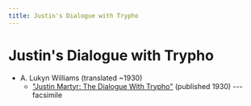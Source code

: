 ```yaml
---
title: Justin's Dialogue with Trypho
---
```


# Justin's Dialogue with Trypho

* A. Lukyn Williams (translated ~1930)
  * ["Justin Martyr: The Dialogue With Trypho"](https://archive.org/details/SPCKJustinMartyr) (published 1930) --- facsimile
